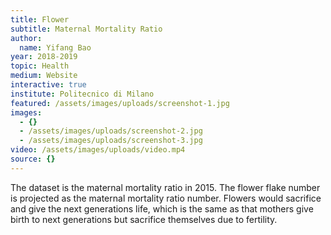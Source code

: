 ```yaml
---
title: Flower
subtitle: Maternal Mortality Ratio
author:
  name: Yifang Bao
year: 2018-2019
topic: Health
medium: Website
interactive: true
institute: Politecnico di Milano
featured: /assets/images/uploads/screenshot-1.jpg
images:
  - {}
  - /assets/images/uploads/screenshot-2.jpg
  - /assets/images/uploads/screenshot-3.jpg
video: /assets/images/uploads/video.mp4
source: {}
---
```

The dataset is the maternal mortality ratio in 2015. The flower flake number is projected as the maternal mortality ratio number. Flowers would sacrifice and give the next generations life, which is the same as that mothers give birth to next generations but sacrifice themselves due to fertility. 
